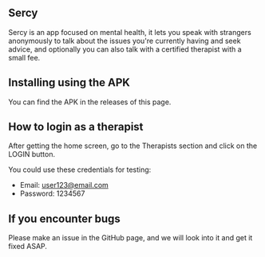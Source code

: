 ## Sercy

Sercy is an app focused on mental health, it lets you speak with strangers anonymously to talk about
the issues you're currently having and seek advice, and optionally you can also talk with a certified
therapist with a small fee.

## Installing using the APK

You can find the APK in the releases of this page.

## How to login as a therapist

After getting the home screen, go to the Therapists section and click on the LOGIN button.

You could use these credentials for testing:

* Email: user123@email.com
* Password: 1234567

## If you encounter bugs

Please make an issue in the GitHub page, and we will look into it and get it fixed ASAP.


